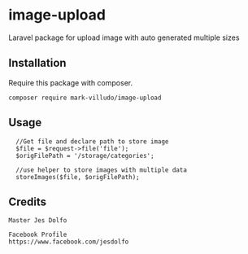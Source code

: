 # image-upload
Laravel package for upload image with auto generated multiple sizes

## Installation

Require this package with composer.

```shell
composer require mark-villudo/image-upload
```


## Usage
```
  //Get file and declare path to store image
  $file = $request->file('file');
  $origFilePath = '/storage/categories';
  
  //use helper to store images with multiple data
  storeImages($file, $origFilePath);
```

## Credits

```
Master Jes Dolfo

Facebook Profile
https://www.facebook.com/jesdolfo

```
